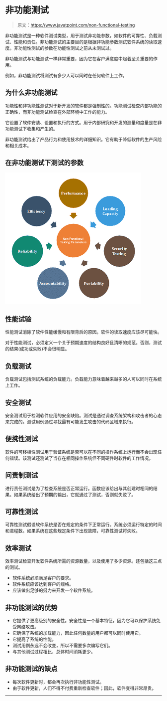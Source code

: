# 非功能测试

> 原文：<https://www.javatpoint.com/non-functional-testing>

非功能测试是一种软件测试类型，用于测试非功能参数，如软件的可靠性、负载测试、性能和责任。非功能测试的主要目的是根据非功能参数测试软件系统的读取速度。非功能性测试的参数在功能性测试之前从未测试过。

非功能测试与功能测试一样非常重要，因为它在客户满意度中起着至关重要的作用。

例如，非功能测试将测试有多少人可以同时在任何软件上工作。

## 为什么非功能测试

功能性和非功能性测试对于新开发的软件都是强制性的。功能测试检查内部功能的正确性，而非功能测试检查在外部环境中工作的能力。

它设置了软件安装、设置和执行的方式。用于内部研究和开发的测量和度量是在非功能测试下收集和产生的。

非功能测试给出了产品行为和使用技术的详细知识。它有助于降低软件的生产风险和相关成本。

## 在非功能测试下测试的参数

![Non-Functional Testing](img/860ba298f93017eedd994398a8582b81.png)

## 性能试验

性能测试消除了软件性能缓慢和有限背后的原因。软件的读取速度应该尽可能快。

对于性能测试，必须定义一个关于预期速度的结构良好且清晰的规范。否则，测试的结果(成功或失败)不会很明显。

## 负载测试

负载测试包括测试系统的负载能力。负载能力意味着越来越多的人可以同时在系统上工作。

## 安全测试

安全测试用于检测软件应用的安全缺陷。测试是通过调查系统架构和攻击者的心态来完成的。测试用例通过寻找最有可能发生攻击的代码区域来执行。

## 便携性测试

软件的可移植性测试用于验证系统是否可以在不同的操作系统上运行而不会出现任何错误。该测试还测试了当存在相同操作系统但不同硬件时软件的工作情况。

## 问责制测试

进行责任测试是为了检查系统是否正常运行。函数应该给出与其创建时相同的结果。如果系统给出了预期的输出，它就通过了测试，否则就失败了。

## 可靠性测试

可靠性测试假设软件系统是否在规定的条件下正常运行。系统必须运行特定的时间和进程数。如果系统在这些规定条件下出现故障，可靠性测试将失败。

## 效率测试

效率测试检查开发软件系统所需的资源数量，以及使用了多少资源。还包括这三点的测试。

*   软件系统必须满足客户的要求。
*   软件系统应该达到客户的规格。
*   应该做出足够的努力来开发一个软件系统。

## 非功能测试的优势

*   它提供了更高级别的安全性。安全性是一个基本特征，因为它可以保护系统免受网络攻击。
*   它确保了系统的加载能力，因此任何数量的用户都可以同时使用它。
*   它提高了系统的性能。
*   测试用例永远不会改变，所以不需要多次编写它们。
*   与其他测试过程相比，总体时间消耗更少。

## 非功能测试的缺点

*   每次软件更新时，都会再次执行非功能性测试。
*   由于软件更新，人们不得不付费重新检查软件；因此，软件变得非常昂贵。

* * *